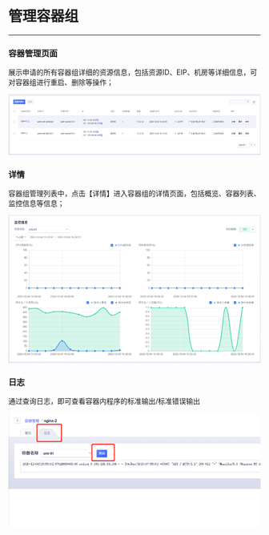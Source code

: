 # 管理容器组

----------

### 容器管理页面

展示申请的所有容器组详细的资源信息，包括资源ID、EIP、机房等详细信息，可对容器组进行重启、删除等操作；

![image-20201217132748174](../images/image-20201217132748174.png)

  

### 详情

容器组管理列表中，点击【详情】进入容器组的详情页面，包括概览、容器列表、监控信息等信息；



![image-20201217133040008](../images/image-20201217133040008.png)

  

### 日志

 通过查询日志，即可查看容器内程序的标准输出/标准错误输出

![image-20201217134225094](../images/image-20201217134225094.png)